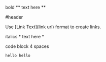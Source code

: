 bold
	** text here **

#header

Use [Link Text](link url) format to create links.

italics
	* text here *

code block
	4 spaces 



	hello hello


